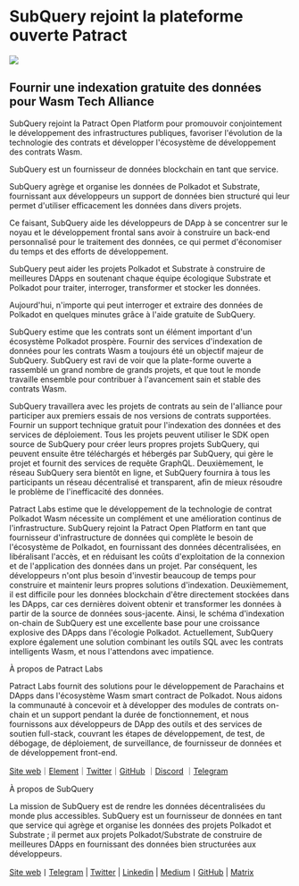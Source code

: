 # SubQuery rejoint la plateforme ouverte Patract

![](https://miro.medium.com/max/1400/0*0inUQ8U1g9auTjfU)

## **Fournir une indexation gratuite des données pour Wasm Tech Alliance**

SubQuery rejoint la Patract Open Platform pour promouvoir conjointement le développement des infrastructures publiques, favoriser l'évolution de la technologie des contrats et développer l'écosystème de développement des contrats Wasm.

SubQuery est un fournisseur de données blockchain en tant que service.

SubQuery agrège et organise les données de Polkadot et Substrate, fournissant aux développeurs un support de données bien structuré qui leur permet d'utiliser efficacement les données dans divers projets.

Ce faisant, SubQuery aide les développeurs de DApp à se concentrer sur le noyau et le développement frontal sans avoir à construire un back-end personnalisé pour le traitement des données, ce qui permet d'économiser du temps et des efforts de développement.

SubQuery peut aider les projets Polkadot et Substrate à construire de meilleures DApps en soutenant chaque équipe écologique Substrate et Polkadot pour traiter, interroger, transformer et stocker les données.

Aujourd'hui, n'importe qui peut interroger et extraire des données de Polkadot en quelques minutes grâce à l'aide gratuite de SubQuery.

SubQuery estime que les contrats sont un élément important d'un écosystème Polkadot prospère. Fournir des services d'indexation de données pour les contrats Wasm a toujours été un objectif majeur de SubQuery. SubQuery est ravi de voir que la plate-forme ouverte a rassemblé un grand nombre de grands projets, et que tout le monde travaille ensemble pour contribuer à l'avancement sain et stable des contrats Wasm.

SubQuery travaillera avec les projets de contrats au sein de l'alliance pour participer aux premiers essais de nos versions de contrats supportées. Fournir un support technique gratuit pour l'indexation des données et des services de déploiement. Tous les projets peuvent utiliser le SDK open source de SubQuery pour créer leurs propres projets SubQuery, qui peuvent ensuite être téléchargés et hébergés par SubQuery, qui gère le projet et fournit des services de requête GraphQL. Deuxièmement, le réseau SubQuery sera bientôt en ligne, et SubQuery fournira à tous les participants un réseau décentralisé et transparent, afin de mieux résoudre le problème de l'inefficacité des données.

Patract Labs estime que le développement de la technologie de contrat Polkadot Wasm nécessite un complément et une amélioration continus de l'infrastructure. SubQuery rejoint la Patract Open Platform en tant que fournisseur d'infrastructure de données qui complète le besoin de l'écosystème de Polkadot, en fournissant des données décentralisées, en libéralisant l'accès, et en réduisant les coûts d'exploitation de la connexion et de l'application des données dans un projet. Par conséquent, les développeurs n'ont plus besoin d'investir beaucoup de temps pour construire et maintenir leurs propres solutions d'indexation. Deuxièmement, il est difficile pour les données blockchain d'être directement stockées dans les DApps, car ces dernières doivent obtenir et transformer les données à partir de la source de données sous-jacente. Ainsi, le schéma d'indexation on-chain de SubQuery est une excellente base pour une croissance explosive des DApps dans l'écologie Polkadot. Actuellement, SubQuery explore également une solution combinant les outils SQL avec les contrats intelligents Wasm, et nous l'attendons avec impatience.

À propos de Patract Labs

Patract Labs fournit des solutions pour le développement de Parachains et DApps dans l'écosystème Wasm smart contract de Polkadot. Nous aidons la communauté à concevoir et à développer des modules de contrats on-chain et un support pendant la durée de fonctionnement, et nous fournissons aux développeurs de DApp des outils et des services de soutien full-stack, couvrant les étapes de développement, de test, de débogage, de déploiement, de surveillance, de fournisseur de données et de développement front-end.

[Site web](https://patract.io/)｜[Element](https://app.element.io/#/room/#PatractLabsDev:matrix.org)｜[Twitter](https://twitter.com/PatractLabs)｜[GitHub](https://github.com/patractlabs) ｜[Discord](https://discord.gg/yMRMqcAb24) ｜[Telegram](https://t.me/patract)

À propos de SubQuery

La mission de SubQuery est de rendre les données décentralisées du monde plus accessibles. SubQuery est un fournisseur de données en tant que service qui agrège et organise les données des projets Polkadot et Substrate ; il permet aux projets Polkadot/Substrate de construire de meilleures DApps en fournissant des données bien structurées aux développeurs.

[Site web](https://www.subquery.network/)丨[Telegram](https://t.me/subquerynetwork) | [Twitter](https://twitter.com/subquerynetwork) | [Linkedin](https://www.linkedin.com/company/subquery) | [Medium](https://subquery.medium.com/)丨[GitHub](https://github.com/subquery/subql) | [Matrix](https://matrix.to/#/#subquery:matrix.org)